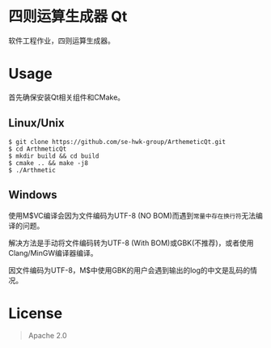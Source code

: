 # 四则运算生成器 Qt

软件工程作业，四则运算生成器。

# Usage

首先确保安装Qt相关组件和CMake。

## Linux/Unix

```
$ git clone https://github.com/se-hwk-group/ArthemeticQt.git
$ cd ArthmeticQt
$ mkdir build && cd build
$ cmake .. && make -j8
$ ./Arthmetic
```

## Windows

使用M$VC编译会因为文件编码为UTF-8 (NO BOM)而遇到`常量中存在换行符`无法编译的问题。

解决方法是手动将文件编码转为UTF-8 (With BOM)或GBK(不推荐)，或者使用Clang/MinGW编译器编译。

因文件编码为UTF-8，M$中使用GBK的用户会遇到输出的log的中文是乱码的情况。

# License

> Apache 2.0
